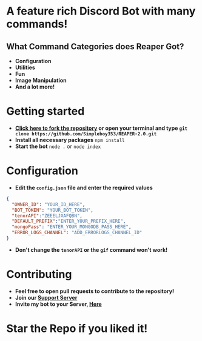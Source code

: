 # A feature rich Discord Bot with many commands!

## What Command Categories does Reaper Got?
- **Configuration**
- **Utilities**
- **Fun**
- **Image Manipulation**
- **And a lot more!**

# Getting started
- **[Click here to fork the repository](https://github.com/Simpleboy353/REAPER-2.0)
or open your terminal and type `git clone https://github.com/Simpleboy353/REAPER-2.0.git`**
- **Install all necessary packages**
`npm install`
- **Start the bot**
`node .` or `node index`

# Configuration
- **Edit the `config.json` file and enter the  required values**
```json
{
  "OWNER_ID": "YOUR_ID_HERE",
  "BOT_TOKEN": "YOUR_BOT_TOKEN",
  "tenorAPI":"ZEEELJXAFQBN",
  "DEFAULT_PREFIX":"ENTER_YOUR_PREFIX_HERE",
  "mongoPass": "ENTER_YOUR_MONGODB_PASS_HERE",
  "ERROR_LOGS_CHANNEL": "ADD_ERRORLOGS_CHANNEL_ID"
}
```
- **Don't change the `tenorAPI` or the `gif` command won't work!**

# Contributing
- **Feel free to open pull requests to contribute to the repository!**
- **Join our [Support Server](https://discord.gg/VxgQvDfyDK)**
- **Invite my bot to your Server, [Here](https://discord.com/oauth2/authorize?client_id=733670294086221865&permissions=1584921983&scope=bot)**

# Star the Repo if you liked it!
